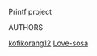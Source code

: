 Printf project


AUTHORS

[kofikorang12](https://github.com/kofikorang12)
[Love-sosa](https://github.com/Love-sosa)
